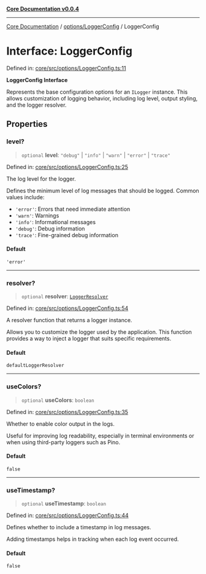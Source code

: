[**Core Documentation v0.0.4**](../../../README.md)

***

[Core Documentation](../../../modules.md) / [options/LoggerConfig](../README.md) / LoggerConfig

# Interface: LoggerConfig

Defined in: [core/src/options/LoggerConfig.ts:11](https://github.com/stonemjs/core/blob/d2167ff53d508d3a75c05f0cf962180518d3e061/src/options/LoggerConfig.ts#L11)

**LoggerConfig Interface**

Represents the base configuration options for an `ILogger` instance.
This allows customization of logging behavior, including log level,
output styling, and the logger resolver.

## Properties

### level?

> `optional` **level**: `"debug"` \| `"info"` \| `"warn"` \| `"error"` \| `"trace"`

Defined in: [core/src/options/LoggerConfig.ts:25](https://github.com/stonemjs/core/blob/d2167ff53d508d3a75c05f0cf962180518d3e061/src/options/LoggerConfig.ts#L25)

The log level for the logger.

Defines the minimum level of log messages that should be logged.
Common values include:
- `'error'`: Errors that need immediate attention
- `'warn'`: Warnings
- `'info'`: Informational messages
- `'debug'`: Debug information
- `'trace'`: Fine-grained debug information

#### Default

`'error'`

***

### resolver?

> `optional` **resolver**: [`LoggerResolver`](../../../declarations/type-aliases/LoggerResolver.md)

Defined in: [core/src/options/LoggerConfig.ts:54](https://github.com/stonemjs/core/blob/d2167ff53d508d3a75c05f0cf962180518d3e061/src/options/LoggerConfig.ts#L54)

A resolver function that returns a logger instance.

Allows you to customize the logger used by the application.
This function provides a way to inject a logger that suits specific requirements.

#### Default

`defaultLoggerResolver`

***

### useColors?

> `optional` **useColors**: `boolean`

Defined in: [core/src/options/LoggerConfig.ts:35](https://github.com/stonemjs/core/blob/d2167ff53d508d3a75c05f0cf962180518d3e061/src/options/LoggerConfig.ts#L35)

Whether to enable color output in the logs.

Useful for improving log readability, especially in terminal environments
or when using third-party loggers such as Pino.

#### Default

`false`

***

### useTimestamp?

> `optional` **useTimestamp**: `boolean`

Defined in: [core/src/options/LoggerConfig.ts:44](https://github.com/stonemjs/core/blob/d2167ff53d508d3a75c05f0cf962180518d3e061/src/options/LoggerConfig.ts#L44)

Defines whether to include a timestamp in log messages.

Adding timestamps helps in tracking when each log event occurred.

#### Default

`false`
